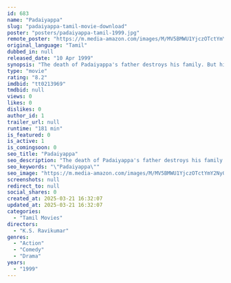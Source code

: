 ```yaml
---
id: 683
name: "Padaiyappa"
slug: "padaiyappa-tamil-movie-download"
poster: "posters/padaiyappa-tamil-1999.jpg"
remote_poster: "https://m.media-amazon.com/images/M/MV5BMWU1YjczOTctYmY2Ny00NDM5LTg5M2UtMGM5ZTVkNzY2YzA1XkEyXkFqcGc@._V1_SX300.jpg"
original_language: "Tamil"
dubbed_in: null
released_date: "10 Apr 1999"
synopsis: "The death of Padaiyappa's father destroys his family. But his luck changes, and he is able to lead a prosperous life, until his nemesis plots to ruin his happiness once more."
type: "movie"
rating: "8.2"
imdbid: "tt0213969"
tmdbid: null
views: 0
likes: 0
dislikes: 0
author_id: 1
trailer_url: null
runtime: "181 min"
is_featured: 0
is_active: 1
is_comingsoon: 0
seo_title: "Padaiyappa"
seo_description: "The death of Padaiyappa's father destroys his family. But his luck changes, and he is able to lead a prosperous life, until his nemesis plots to ruin his happiness once more."
seo_keywords: "\"Padaiyappa\""
seo_image: "https://m.media-amazon.com/images/M/MV5BMWU1YjczOTctYmY2Ny00NDM5LTg5M2UtMGM5ZTVkNzY2YzA1XkEyXkFqcGc@._V1_SX300.jpg"
screenshots: null
redirect_to: null
social_shares: 0
created_at: 2025-03-21 16:32:07
updated_at: 2025-03-21 16:32:07
categories:
  - "Tamil Movies"
directors:
  - "K.S. Ravikumar"
genres:
  - "Action"
  - "Comedy"
  - "Drama"
years:
  - "1999"
---
```

